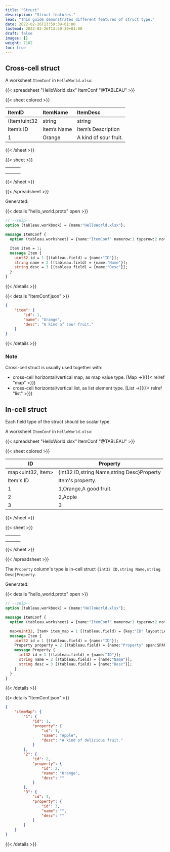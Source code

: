 ```yaml
---
title: "Struct"
description: "Struct features."
lead: "This guide demonstrates different features of struct type."
date: 2022-02-26T13:59:39+01:00
lastmod: 2022-02-26T13:59:39+01:00
draft: false
images: []
weight: 7102
toc: true
---
```


## Cross-cell struct

A worksheet `ItemConf` in `HelloWorld.xlsx`:

{{< spreadsheet "HelloWorld.xlsx" ItemConf "@TABLEAU" >}}

{{< sheet colored >}}

| ItemID       | ItemName    | ItemDesc              |
|:-------------|:------------|:----------------------|
| {Item}uint32 | string      | string                |
| Item’s ID    | Item’s Name | Item’s Description    |
| 1            | Orange      | A kind of sour fruit. |

{{< /sheet >}}

{{< sheet >}}

|   |   |   |
|---|---|---|
|   |   |   |
|   |   |   |
|   |   |   |

{{< /sheet >}}

{{< /spreadsheet >}}

Generated:

{{< details "hello_world.proto" open >}}

```protobuf
// --snip--
option (tableau.workbook) = {name:"HelloWorld.xlsx"};

message ItemConf {
  option (tableau.worksheet) = {name:"ItemConf" namerow:1 typerow:2 noterow:3 datarow:4};

  Item item = 1;
  message Item {
    uint32 id = 1 [(tableau.field) = {name:"ID"}];
    string name = 2 [(tableau.field) = {name:"Name"}];
    string desc = 3 [(tableau.field) = {name:"Desc"}];
  }
}
```

{{< /details >}}

{{< details "ItemConf.json" >}}

```json
{
    "item": {
        "id": 1,
        "name": "Orange",
        "desc": "A kind of sour fruit."
    }
}
```

{{< /details >}}

### Note

Cross-cell struct is usually used together with:

- cross-cell horizontal/vertical map, as map value type. [Map →]({{< relref "map" >}})
- cross-cell horizontal/vertical list, as list element type. [List →]({{< relref "list" >}})

## In-cell struct

Each field type of the struct should be scalar type.

A worksheet `ItemConf` in `HelloWorld.xlsx`:

{{< spreadsheet "HelloWorld.xlsx" ItemConf "@TABLEAU" >}}

{{< sheet colored >}}

| ID                | Property                                   |
|-------------------|--------------------------------------------|
| map<uint32, Item> | {int32 ID,string Name,string Desc}Property |
| Item's ID         | Item's property.                           |
| 1                 | 1,Orange,A good fruit.                     |
| 2                 | 2,Apple                                    |
| 3                 | 3                                          |

{{< /sheet >}}

{{< sheet >}}

|   |   |   |
|---|---|---|
|   |   |   |
|   |   |   |
|   |   |   |

{{< /sheet >}}

{{< /spreadsheet >}}

The `Property` column's type is in-cell struct `{int32 ID,string Name,string Desc}Property`.

Generated:

{{< details "hello_world.proto" open >}}

```protobuf
// --snip--
option (tableau.workbook) = {name:"HelloWorld.xlsx"};

message ItemConf {
  option (tableau.worksheet) = {name:"ItemConf" namerow:1 typerow:2 noterow:3 datarow:4};

  map<uint32, Item> item_map = 1 [(tableau.field) = {key:"ID" layout:LAYOUT_VERTICAL}];
  message Item {
    uint32 id = 1 [(tableau.field) = {name:"ID"}];
    Property property = 2 [(tableau.field) = {name:"Property" span:SPAN_INNER_CELL}];
    message Property {
      int32 id = 1 [(tableau.field) = {name:"ID"}];
      string name = 2 [(tableau.field) = {name:"Name"}];
      string desc = 3 [(tableau.field) = {name:"Desc"}];
    }
  }
}
```

{{< /details >}}

{{< details "ItemConf.json" >}}

```json
{
    "itemMap": {
        "1": {
            "id": 1,
            "property": {
                "id": 1,
                "name": "Apple",
                "desc": "A kind of delicious fruit."
            }
        },
        "2": {
            "id": 2,
            "property": {
                "id": 2,
                "name": "Orange",
                "desc": ""
            }
        },
        "3": {
            "id": 3,
            "property": {
                "id": 3,
                "name": "",
                "desc": ""
            }
        }
    }
}
```

{{< /details >}}
